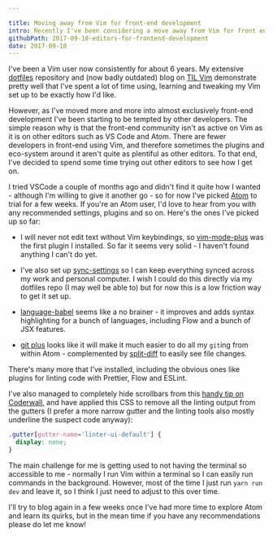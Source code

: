```yaml
---

title: Moving away from Vim for front-end development
intro: Recently I've been considering a move away from Vim for front end development.
githubPath: 2017-09-10-editors-for-frontend-development
date: 2017-09-10
---
```


I've been a Vim user now consistently for about 6 years. My extensive [dotfiles][dotfiles] repository and (now badly outdated) blog on [TIL Vim][tilvim] demonstrate pretty well that I've spent a lot of time using, learning and tweaking my Vim set up to be exactly how I'd like.

However, as I've moved more and more into almost exclusively front-end development I've been starting to be tempted by other developers. The simple reason why is that the front-end community isn't as active on Vim as it is on other editors such as VS Code and Atom. There are fewer developers in front-end using Vim, and therefore sometimes the plugins and eco-system around it aren't quite as plentiful as other editors. To that end, I've decided to spend some time trying out other editors to see how I get on.

I tried VSCode a couple of months ago and didn't find it quite how I wanted - although I'm willing to give it another go - so for now I've picked [Atom][atom] to trial for a few weeks. If you're an Atom user, I'd love to hear from you with any recommended settings, plugins and so on. Here's the ones I've picked up so far:

* I will never not edit text without Vim keybindings, so [vim-mode-plus][vim-mode-plus] was the first plugin I installed. So far it seems very solid - I haven't found anything I can't do yet.

* I've also set up [sync-settings](https://atom.io/packages/sync-settings) so I can keep everything synced across my work and personal computer. I wish I could do this directly via my dotfiles repo (I may well be able to) but for now this is a low friction way to get it set up.

* [language-babel](https://atom.io/packages/language-babel) seems like a no brainer - it improves and adds syntax highlighting for a bunch of languages, including Flow and a bunch of JSX features.

* [git plus](https://atom.io/packages/git-plus) looks like it will make it much easier to do all my `git`ing from within Atom - complemented by [split-diff](https://atom.io/packages/split-diff) to easily see file changes.

There's many more that I've installed, including the obvious ones like plugins for linting code with Prettier, Flow and ESLint.

I've also managed to completely hide scrollbars from this [handy tip on Coderwall](https://coderwall.com/p/h_zpfa/hide-scrollbars-in-atom), and have applied this CSS to remove all the linting output from the gutters (I prefer a more narrow gutter and the linting tools also mostly underline the suspect code anyway):

```css
.gutter[gutter-name='linter-ui-default'] {
  display: none;
}
```

The main challenge for me is getting used to not having the terminal so accessible to me - normally I run Vim within a terminal so I can easily run commands in the background. However, most of the time I just run `yarn run dev` and leave it, so I think I just need to adjust to this over time.

I'll try to blog again in a few weeks once I've had more time to explore Atom and learn its quirks, but in the mean time if you have any recommendations please do let me know!

[dotfiles]: https://github.com/jackfranklin/dotfiles
[tilvim]: http://tilvim.com
[atom]: https://atom.io/
[vim-mode-plus]: https://github.com/t9md/atom-vim-mode-plus
